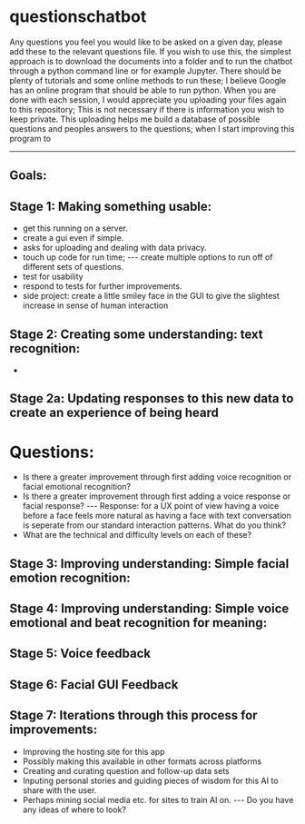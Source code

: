 # questionschatbot

Any questions you feel you would like to be asked on a given day, please add these to the relevant questions file. 
If you wish to use this, the simplest approach is to download the documents into a folder and to run the chatbot through a python command line or for example Jupyter. There should be plenty of tutorials and some online methods to run these; I believe Google has an online program that should be able to run python. 
When you are done with each session, I would appreciate you uploading your files again to this repository; This is not necessary if there is information you wish to keep private. This uploading helps me build a database of possible questions and peoples answers to the questions; when I start improving this program to 


--------


Goals:
--

Stage 1: Making something usable:
-
- get this running on a server.
- create a gui even if simple. 
- asks for uploading and dealing with data privacy. 
- touch up code for run time;
--- create multiple options to run off of different sets of questions. 
- test for usability
- respond to tests for further improvements.
- side project: create a little smiley face in the GUI to give the slightest 
      increase in sense of human interaction

Stage 2: Creating some understanding: text recognition:
- 
-
Stage 2a: Updating responses to this new data to create an experience of being heard
-

# Questions:
- Is there a greater improvement through first adding voice recognition or facial emotional recognition?
- Is there a greater improvement through first adding a voice response or facial response?
--- Response: for a UX point of view having a voice before a face feels more natural as having a face with text conversation         is seperate from our standard interaction patterns. What do you think?
- What are the technical and difficulty levels on each of these?


Stage 3: Improving understanding: Simple facial emotion recognition: 
- 

Stage 4: Improving understanding: Simple voice emotional and beat recognition for meaning:
- 

Stage 5: Voice feedback
-

Stage 6: Facial GUI Feedback
-

Stage 7: Iterations through this process for improvements:
- 
- Improving the hosting site for this app
- Possibly making this available in other formats across platforms
- Creating and curating question and follow-up data sets
- Inputing personal stories and guiding pieces of wisdom  for this AI to share with the user.
- Perhaps mining social media etc. for sites to train AI on. 
--- Do you have any ideas of where to look?
